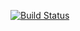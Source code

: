 [![Build Status](https://travis-ci.com/angel2706/tut4.svg?branch=master)](https://travis-ci.com/angel2706/tut4)